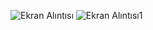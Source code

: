 ![Ekran Alıntısı](https://user-images.githubusercontent.com/63808974/158079173-75dca584-4bf7-4d31-a0b8-f8a7c9ed2f31.PNG) ![Ekran Alıntısı1](https://user-images.githubusercontent.com/63808974/158079194-2ae5e296-d588-4ad5-b945-c5d945ef0832.PNG)

